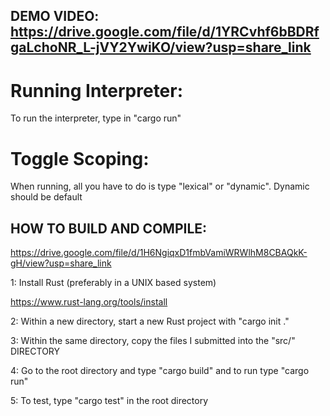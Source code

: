 ## DEMO VIDEO: https://drive.google.com/file/d/1YRCvhf6bBDRfgaLchoNR_L-jVY2YwiKO/view?usp=share_link


# Running Interpreter:
To run the interpreter, type in "cargo run"

# Toggle Scoping:
When running, all you have to do is type "lexical" or "dynamic". Dynamic should be default



## HOW TO BUILD AND COMPILE:
https://drive.google.com/file/d/1H6NgiqxD1fmbVamiWRWlhM8CBAQkK-gH/view?usp=share_link

1: Install Rust (preferably in a UNIX based system)

https://www.rust-lang.org/tools/install

2: Within a new directory, start a new Rust project with "cargo init ."

3: Within the same directory, copy the files I submitted into the "src/" DIRECTORY

4: Go to the root directory and type "cargo build" and to run type "cargo run"

5: To test, type "cargo test" in the root directory
